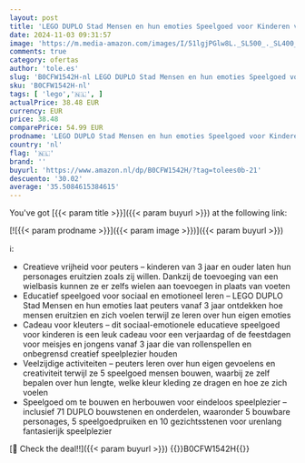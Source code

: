 ```yaml
---
layout: post
title: 'LEGO DUPLO Stad Mensen en hun emoties Speelgoed voor Kinderen vanaf 3 Jaar  Set met 5 Personages met 10 gezichten en 71 Bouwstenen voor urenlang Spelen en Combineren  Cadeau voor Kleuters 10423'
date: 2024-11-03 09:31:57
image: 'https://m.media-amazon.com/images/I/51lgjPGlw8L._SL500_._SL400_.jpg'
comments: true
category: ofertas
author: 'tole.es'
slug: 'B0CFW1542H-nl LEGO DUPLO Stad Mensen en hun emoties Speelgoed voor...'
sku: 'B0CFW1542H-nl'
tags: [ 'lego','🇳🇱', ]
actualPrice: 38.48 EUR
currency: EUR
price: 38.48
comparePrice: 54.99 EUR
prodname: 'LEGO DUPLO Stad Mensen en hun emoties Speelgoed voor Kinderen vanaf 3 Jaar  Set met 5 Personages met 10 gezichten en 71 Bouwstenen voor urenlang Spelen en Combineren  Cadeau voor Kleuters 10423'
country: 'nl'
flag: '🇳🇱'
brand: ''
buyurl: 'https://www.amazon.nl/dp/B0CFW1542H/?tag=tolees0b-21'
descuento: '30.02'
average: '35.5084615384615'
---
```


You've got [{{< param title >}}]({{< param buyurl >}}) at the following link:

[![{{< param prodname >}}]({{< param image >}})]({{< param buyurl >}})

ℹ️:

- Creatieve vrijheid voor peuters – kinderen van 3 jaar en ouder laten hun personages eruitzien zoals zij willen. Dankzij de toevoeging van een wielbasis kunnen ze er zelfs wielen aan toevoegen in plaats van voeten
- Educatief speelgoed voor sociaal en emotioneel leren – LEGO DUPLO Stad Mensen en hun emoties laat peuters vanaf 3 jaar ontdekken hoe mensen eruitzien en zich voelen terwijl ze leren over hun eigen emoties
- Cadeau voor kleuters – dit sociaal-emotionele educatieve speelgoed voor kinderen is een leuk cadeau voor een verjaardag of de feestdagen voor meisjes en jongens vanaf 3 jaar die van rollenspellen en onbegrensd creatief speelplezier houden
- Veelzijdige activiteiten – peuters leren over hun eigen gevoelens en creativiteit terwijl ze 5 speelgoed mensen bouwen, waarbij ze zelf bepalen over hun lengte, welke kleur kleding ze dragen en hoe ze zich voelen
- Speelgoed om te bouwen en herbouwen voor eindeloos speelplezier – inclusief 71 DUPLO bouwstenen en onderdelen, waaronder 5 bouwbare personages, 5 speelgoedpruiken en 10 gezichtsstenen voor urenlang fantasierijk speelplezier

[🛒 Check the deal!!]({{< param buyurl >}})
{{<world>}}B0CFW1542H{{</world>}}

